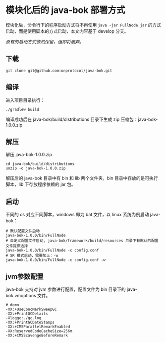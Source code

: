 # 模块化后的 java-bok 部署方式

模块化后，命令行下的程序启动方式将不再使用 `java -jar FullNode.jar` 的方式启动，而是使用脚本的方式启动，本文内容基于 develop 分支。

*原有的启动方式依然保留，但即将废弃*。

## 下载

```
git clone git@github.com:unprotocol/java-bok.git
```

## 编译

进入项目目录执行：
```
./gradlew build
```
编译成功后在 java-bok/build/distributions 目录下生成 zip 压缩包：java-bok-1.0.0.zip

## 解压

解压 java-bok-1.0.0.zip
```
cd java-bok/build/distributions
unzip -o java-bok-1.0.0.zip
```
解压后的 java-bok 目录中有 bin 和 lib 两个文件夹，bin 目录中存放的是可执行脚本，lib 下存放程序依赖的 jar 包。

## 启动

不同的 os 对应不同脚本，windows 即为 bat 文件，以 linux 系统为例启动 java-bok：
```
# 默认配置文件启动
java-bok-1.0.0/bin/FullNode
# 自定义配置文件启动, java-bok/framework/build/resources 目录下有默认的配置文件提供选择
java-bok-1.0.0/bin/FullNode -c config.conf
# SR 模式启动，需要加上：-w
java-bok-1.0.0/bin/FullNode -c config.conf -w
```

## jvm参数配置

java-bok 支持对 jvm 参数进行配置，配置文件为 bin 目录下的 java-bok.vmoptions 文件。
```
# demo
-XX:+UseConcMarkSweepGC
-XX:+PrintGCDetails
-Xloggc:./gc.log
-XX:+PrintGCDateStamps
-XX:+CMSParallelRemarkEnabled
-XX:ReservedCodeCacheSize=256m
-XX:+CMSScavengeBeforeRemark
```